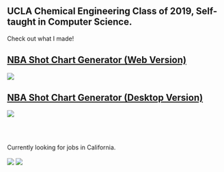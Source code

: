 ## UCLA Chemical Engineering Class of 2019, Self-taught in Computer Science. 
Check out what I made!

## <a href="https://customnbashotcharts.com/">NBA Shot Chart Generator (Web Version)</a>

<a href="https://github.com/samnishita/ShotChartWeb"><img align="center" src="https://github-readme-stats.vercel.app/api/pin/?username=samnishita&repo=ShotChartWeb&theme=tokyonight"/></a>

## <a href="https://github.com/samnishita/Custom-NBA-Shot-Chart-Generator">NBA Shot Chart Generator (Desktop Version)</a>

<a href="https://github.com/samnishita/Custom-NBA-Shot-Chart-Generator"><img align="center" src="https://github-readme-stats.vercel.app/api/pin/?username=samnishita&repo=Custom-NBA-Shot-Chart-Generator&theme=tokyonight"/></a>

<br>
<br>

Currently looking for jobs in California.

<img align="center" src="https://github-readme-stats.vercel.app/api/?username=samnishita&count_private=true&hide=issues,contribs&show_icons=true&theme=tokyonight" />
<img align="center" src="https://github-readme-stats.vercel.app/api/top-langs/?username=samnishita&theme=tokyonight" />

<!--
**samnishita/samnishita** is a ✨ _special_ ✨ repository because its `README.md` (this file) appears on your GitHub profile.

Here are some ideas to get you started:

- 🔭 I’m currently working on ...
- 🌱 I’m currently learning ...
- 👯 I’m looking to collaborate on ...
- 🤔 I’m looking for help with ...
- 💬 Ask me about ...
- 📫 How to reach me: ...
- 😄 Pronouns: ...
- ⚡ Fun fact: ...
-->
